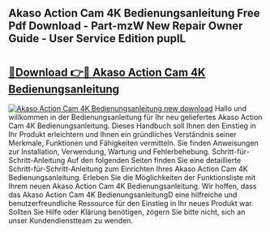## Akaso Action Cam 4K Bedienungsanleitung Free Pdf Download - Part-mzW New Repair Owner Guide - User Service Edition puplL

# <h2><a href="http://df5851h.blite.top/?on=Akaso+Action+Cam+4K+Bedienungsanleitung">🔗Download 👉🔴 Akaso Action Cam 4K Bedienungsanleitung</a></h2>

[![Akaso Action Cam 4K Bedienungsanleitung new download](https://i.imgur.com/lujVjoI.png)](http://df5851h.blite.top/?on=Akaso+Action+Cam+4K+Bedienungsanleitung)
Hallo und willkommen in der Bedienungsanleitung für Ihr neu geliefertes Akaso Action Cam 4K Bedienungsanleitung. Dieses Handbuch soll Ihnen den Einstieg in Ihr Produkt erleichtern und Ihnen ein gründliches Verständnis seiner Merkmale, Funktionen und Fähigkeiten vermitteln. Sie finden Anweisungen zur Installation, Verwendung, Wartung und Fehlerbehebung. Schritt-für-Schritt-Anleitung Auf den folgenden Seiten finden Sie eine detaillierte Schritt-für-Schritt-Anleitung zum Einrichten Ihres Akaso Action Cam 4K Bedienungsanleitung. Erleben Sie die Möglichkeiten der Funktionsliste mit Ihrem neuen Akaso Action Cam 4K Bedienungsanleitung. Wir hoffen, dass das Akaso Action Cam 4K BedienungsanleitungD eine hilfreiche und benutzerfreundliche Ressource für den Einstieg in Ihr neues Produkt war. Sollten Sie Hilfe oder Klärung benötigen, zögern Sie bitte nicht, sich an unser Kundendienstteam zu wenden.
